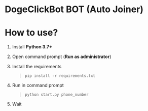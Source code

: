 # DogeClickBot BOT (Auto Joiner)

# How to use?
1. Install **Python 3.7+**

2. Open command prompt (**Run as administrator**)

3. Install the requirements

   >`pip install -r requirements.txt`

4. Run in command prompt

   >`python start.py phone_number`

5. Wait
